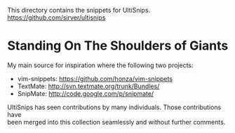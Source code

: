 This directory contains the snippets for UltiSnips. \
https://github.com/sirver/ultisnips

Standing On The Shoulders of Giants
===================================

My main source for inspiration where the following
two projects:

- vim-snippets: https://github.com/honza/vim-snippets
- TextMate: http://svn.textmate.org/trunk/Bundles/
- SnipMate: http://code.google.com/p/snipmate/

UltiSnips has seen contributions by many individuals. Those contributions have \
been merged into this collection seamlessly and without further comments.


